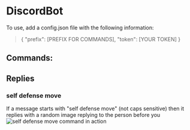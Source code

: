 # DiscordBot

To use, add a config.json file with the following information:
>{
>	"prefix": [PREFIX FOR COMMANDS],
>	"token": [YOUR TOKEN]
>}

## Commands:


## Replies

### self defense move
If a message starts with "self defense move" (not caps sensitive) then it replies with a random image replying to the person before you
![self defense move command in action](https://prnt.sc/13bk4is)
